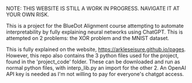 NOTE: THIS WEBSITE IS STILL A WORK IN PROGRESS. NAVIGATE IT AT YOUR OWN RISK.

This is a project for the BlueDot Alignment course attempting to automate interpretability by fully explaining neural networks using ChatGPT.
This is attempted on 2 problems: the XOR problem and the MNIST dataset.

This is fully explained on the website, https://arkleseisure.github.io/pages. However, this repo also contains the 3 python files used for the project, found in the 'project_code' folder.
These can be downloaded and run as normal python files, with interp_lib.py an import for the other 2. An OpenAI API key is needed as I'm not willing to pay for everyone's chatgpt access.
